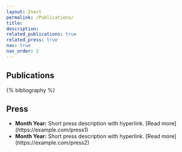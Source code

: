 ```yaml
---
layout: 2sect
permalink: /Publications/
title:
description:
related_publications: true
related_press: true
nav: true
nav_order: 2
---
```


<!-- _pages/publications.md -->
<div class="publications">
    <h2>Publications</h2>
{% bibliography %}
</div>


<div class="press">
  <h2>Press</h2>
  <!-- Add your press-related content here -->
  <ul>
    <li>
      <strong>Month Year:</strong> Short press description with hyperlink. [Read more](https://example.com/press1)
    </li>
    <li>
      <strong>Month Year:</strong> Short press description with hyperlink. [Read more](https://example.com/press2)
    </li>
    <!-- Add more press entries as needed -->
  </ul>
</div>
